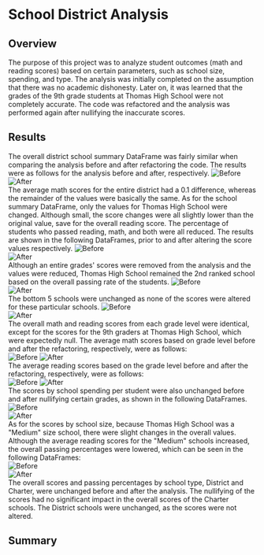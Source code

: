 # School District Analysis
## Overview
The purpose of this project was to analyze student outcomes (math and reading scores) based on certain parameters, such as school size, spending, and type. The analysis was initially completed on the assumption that there was no academic dishonesty. Later on, it was learned that the grades of the 9th grade students at Thomas High School were not completely accurate. The code was refactored and the analysis was performed again after nullifying the inaccurate scores. 
## Results
The overall district school summary DataFrame was fairly similar when comparing the analysis before and after refactoring the code. The results were as follows for the analysis before and after, respectively. 
![Before](https://github.com/carrotdip/School_District_Analysis/blob/main/Images/PyCitySchools%20-%20district_summary_df.png)\
![After](https://github.com/carrotdip/School_District_Analysis/blob/main/Images/Challenge%20-%20district_summary_df.png)\
The average math scores for the entire district had a 0.1 difference, whereas the remainder of the values were basically the same. As for the school summary DataFrame, only the values for Thomas High School were changed. Although small, the score changes were all slightly lower than the original value, save for the overall reading score. The percentage of students who passed reading, math, and both were all reduced. The results are shown in the following DataFrames, prior to and after altering the score values respectively.
![Before](https://github.com/carrotdip/School_District_Analysis/blob/main/Images/PyCitySchools%20-%20per_school_summary_df.png)\
![After](https://github.com/carrotdip/School_District_Analysis/blob/main/Images/Challenge%20-%20per_school_summary_df.png)\
Although an entire grades' scores were removed from the analysis and the values were reduced, Thomas High School remained the 2nd ranked school based on the overall passing rate of the students. 
![Before](https://github.com/carrotdip/School_District_Analysis/blob/main/Images/PyCitySchools%20-%20top%205%20schools.png)\
![After](https://github.com/carrotdip/School_District_Analysis/blob/main/Images/Challenge%20-%20top%205%20schools.png)\
The bottom 5 schools were unchanged as none of the scores were altered for these particular schools. 
![Before](https://github.com/carrotdip/School_District_Analysis/blob/main/Images/PyCitySchools%20-%20bottom%205%20schools.png)\
![After](https://github.com/carrotdip/School_District_Analysis/blob/main/Images/Challenge%20-%20bottom%205%20schools.png)\
The overall math and reading scores from each grade level were identical, except for the scores for the 9th graders at Thomas High School, which were expectedly null. The average math scores based on grade level before and after the refactoring, respectively, were as follows:\
![Before](https://github.com/carrotdip/School_District_Analysis/blob/main/Images/PyCitySchools%20-%20math_scores_by_grade.png)
![After](https://github.com/carrotdip/School_District_Analysis/blob/main/Images/Challenge%20-%20math_scores_by_grade.png)\
The average reading scores based on the grade level before and after the refactoring, respectively, were as follows:\
![Before](https://github.com/carrotdip/School_District_Analysis/blob/main/Images/PyCitySchools%20-%20reading_scores_by_grade.png)
![After](https://github.com/carrotdip/School_District_Analysis/blob/main/Images/Challenge%20-%20reading_scores_by_grade.png)\
The scores by school spending per student were also unchanged before and after nullifying certain grades, as shown in the following DataFrames.\
![Before](https://github.com/carrotdip/School_District_Analysis/blob/main/Images/PyCitySchools%20-%20spending_summary_df.png)\
![After](https://github.com/carrotdip/School_District_Analysis/blob/main/Images/Challenge%20-%20spending_summary_df.png)\
As for the scores by school size, because Thomas High School was a "Medium" size school, there were slight changes in the overall values. Although the average reading scores for the "Medium" schools increased, the overall passing percentages were lowered, which can be seen in the following DataFrames:\
![Before](https://github.com/carrotdip/School_District_Analysis/blob/main/Images/PyCitySchools%20-%20size_summary_df.png)\
![After](https://github.com/carrotdip/School_District_Analysis/blob/main/Images/Challenge%20-%20size_summary_df.png)\
The overall scores and passing percentages by school type, District and Charter, were unchanged before and after the analysis. The nullifying of the scores had no significant impact in the overall scores of the Charter schools. The District schools were unchanged, as the scores were not altered. 
## Summary

